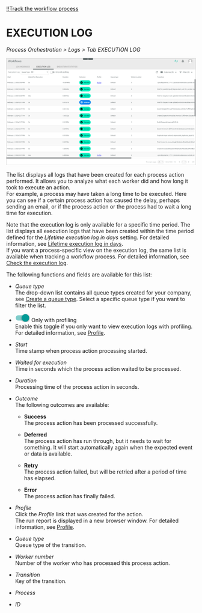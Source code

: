 [!!Track the workflow process](../Operation/09_TrackWorkflowProcess.md)


# EXECUTION LOG

*Process Orchestration > Logs > Tab EXECUTION LOG*

![Execution log](../../Assets/Screenshots/ActindoWorkFlow/Logs/ExecutionLog.png "[Execution log]")

The list displays all logs that have been created for each process action performed. It allows you to analyze what each worker did and how long it took to execute an action.   
For example, a process may have taken a long time to be executed. Here you can see if a certain process action has caused the delay, perhaps sending an email, or if the process action or the process had to wait a long time for execution.

Note that the execution log is only available for a specific time period. The list displays all execution logs that have been created within the time period defined for the *Lifetime execution log in days* setting. For detailed information, see [Lifetime execution log in days](./07a_Settings.md#lifetime-execution-log-in-days).  
If you want a process-specific view on the execution log, the same list is available when tracking a workflow process. For detailed information, see [Check the execution log](../Operation/09_TrackWorkflowProcess.md#check-the-execution-log).

The following functions and fields are available for this list:

- *Queue type*   
   The drop-down list contains all queue types created for your company, see [Create a queue type](../Integration/01_ConfigureQueueTypes.md#create-a-queue-type). Select a specific queue type if you want to filter the list. 

- ![Only with profiling](../../Assets/Icons/Toggle.png "[Only with profiling]") Only with profiling   
    Enable this toggle if you only want to view execution logs with profiling. For detailed information, see [Profile](06d_Profile.md).


- *Start*   
   Time stamp when process action processing started.

- *Waited for execution*   
   Time in seconds which the process action waited to be processed.

- *Duration*    
   Processing time of the process action in seconds.

- *Outcome*    
   The following outcomes are available:

   - **Success**   
    The process action has been processed successfully.   

   - **Deferred**   
    The process action has run through, but it needs to wait for something. It will start automatically again when the expected event or data is available.  

   - **Retry**    
    The process action failed, but will be retried after a period of time has elapsed. 

   - **Error**   
    The process action has finally failed.

- *Profile*   
    Click the *Profile* link that was created for the action.   
    The run report is displayed in a new browser window. For detailed information, see [Profile](06d_Profile.md).

- *Queue type*   
   Queue type of the transition.

- *Worker number*   
   Number of the worker who has processed this process action.
 

- *Transition*   
   Key of the transition.

- *Process*    
<!--- Hallo Julian, Spalte ist leer, was sollte hier angezeigtwerden? -->   
   

- *ID*   
<!--- Hallo Julian, was ist das für eine ID? Stimmt nicht mit Process ID überein-->
   
 